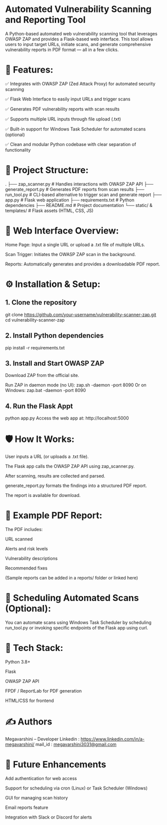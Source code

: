 # Automated Vulnerability Scanning and Reporting Tool


A Python-based automated web vulnerability scanning tool that leverages OWASP ZAP and provides a Flask-based web interface. This tool allows users to input target URLs, initiate scans, and generate comprehensive vulnerability reports in PDF format — all in a few clicks.

# 🚀 Features:

✅ Integrates with OWASP ZAP (Zed Attack Proxy) for automated security scanning

✅ Flask Web Interface to easily input URLs and trigger scans

✅ Generates PDF vulnerability reports with scan results

✅ Supports multiple URL inputs through file upload (.txt)

✅ Built-in support for Windows Task Scheduler for automated scans (optional)

✅ Clean and modular Python codebase with clear separation of functionality



# 🧩 Project Structure:
.
├── zap_scanner.py         # Handles interactions with OWASP ZAP API
├── generate_report.py     # Generates PDF reports from scan results
├── run_tool.py            # CLI-based alternative to trigger scan and generate report
├── app.py                 # Flask web application
├── requirements.txt       # Python dependencies
├── README.md              # Project documentation
└── static/ & templates/   # Flask assets (HTML, CSS, JS)



# 📸 Web Interface Overview:

Home Page: Input a single URL or upload a .txt file of multiple URLs.

Scan Trigger: Initiates the OWASP ZAP scan in the background.

Reports: Automatically generates and provides a downloadable PDF report.



# ⚙️ Installation & Setup:

## 1. Clone the repository
git clone https://github.com/your-username/vulnerability-scanner-zap.git
cd vulnerability-scanner-zap

## 2. Install Python dependencies
pip install -r requirements.txt

## 3. Install and Start OWASP ZAP
Download ZAP from the official site.

Run ZAP in daemon mode (no UI):
zap.sh -daemon -port 8090
Or on Windows:
zap.bat -daemon -port 8090

## 4. Run the Flask Appt
python app.py
Access the web app at: http://localhost:5000



# 🛡️ How It Works:

User inputs a URL (or uploads a .txt file).

The Flask app calls the OWASP ZAP API using zap_scanner.py.

After scanning, results are collected and parsed.

generate_report.py formats the findings into a structured PDF report.

The report is available for download.



# 📄 Example PDF Report:

The PDF includes:

URL scanned

Alerts and risk levels

Vulnerability descriptions

Recommended fixes

(Sample reports can be added in a reports/ folder or linked here)



# 📅 Scheduling Automated Scans (Optional):

You can automate scans using Windows Task Scheduler by scheduling run_tool.py or invoking specific endpoints of the Flask app using curl.



# 🔧 Tech Stack:

Python 3.8+

Flask

OWASP ZAP API

FPDF / ReportLab for PDF generation

HTML/CSS for frontend



# ✍️ Authors
Megavarshini – Developer
Linkedin : https://www.linkedin.com/in/a-megavarshini/
mail_id : megavarshini3031@gmail.com



# 🏁 Future Enhancements
Add authentication for web access

Support for scheduling via cron (Linux) or Task Scheduler (Windows)

GUI for managing scan history

Email reports feature

Integration with Slack or Discord for alerts
